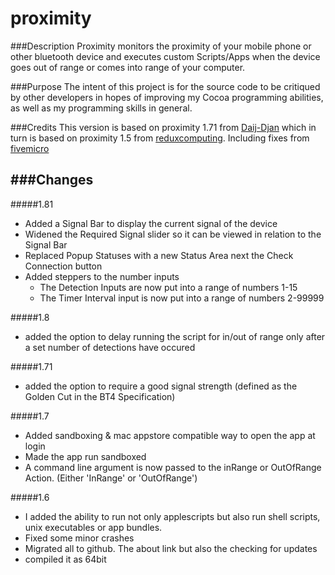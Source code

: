 proximity
==============

###Description
Proximity monitors the proximity of your mobile phone or other bluetooth device and executes custom Scripts/Apps when the device goes out of range or comes into range of your computer.

###Purpose
The intent of this project is for the source code to be critiqued by other developers in hopes of improving my Cocoa programming abilities, as well as my programming skills in general.

###Credits
This version is based on proximity 1.71 from [Daij-Djan](https://github.com/Daij-Djan/proximity) which in turn is based on proximity 1.5 from [reduxcomputing](https://github.com/revned/proximity/). 
Including fixes from [fivemicro](https://github.com/fivemicro/proximity) 

###Changes
-
#####1.81
* Added a Signal Bar to display the current signal of the device
* Widened the Required Signal slider so it can be viewed in relation to the Signal Bar
* Replaced Popup Statuses with a new Status Area next the Check Connection button
* Added steppers to the number inputs
    * The Detection Inputs are now put into a range of numbers 1-15
    * The Timer Interval input is now put into a range of numbers 2-99999

#####1.8
* added the option to delay running the script for in/out of range only after a set number of detections have occured

#####1.71
* added the option to require a good signal strength (defined as the Golden Cut in the BT4 Specification)

#####1.7
* Added sandboxing & mac appstore compatible way to open the app at login
* Made the app run sandboxed 
* A command line argument is now passed to the inRange or OutOfRange Action. (Either 'InRange' or 'OutOfRange')
 
#####1.6
* I added the ability to run not only applescripts but also run shell scripts, unix executables or app bundles.
* Fixed some minor crashes
* Migrated all to github. The about link but also the checking for updates
* compiled it as 64bit
